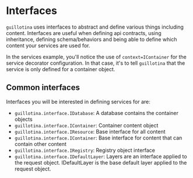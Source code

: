 # Interfaces

`guillotina` uses interfaces to abstract and define various things including
content. Interfaces are useful when defining api contracts, using inheritance,
defining schema/behaviors and being able to define which content your services
are used for.

In the services example, you'll notice the use of `context=IContainer` for the service
decorator configuration. In that case, it's to tell `guillotina` that the
service is only defined for a container object.

## Common interfaces

Interfaces you will be interested in defining services for are:

 - `guillotina.interface.IDatabase`: A database contains the container objects
 - `guillotina.interface.IContainer`: Container content object
 - `guillotina.interface.IResource`: Base interface for all content
 - `guillotina.interface.IContainer`: Base interface for content that can contain other content
 - `guillotina.interface.IRegistry`: Registry object interface
 - `guillotina.interface.IDefaultLayer`: Layers are an interface applied to the
   request object. IDefaultLayer is the base default layer applied to the request object.
